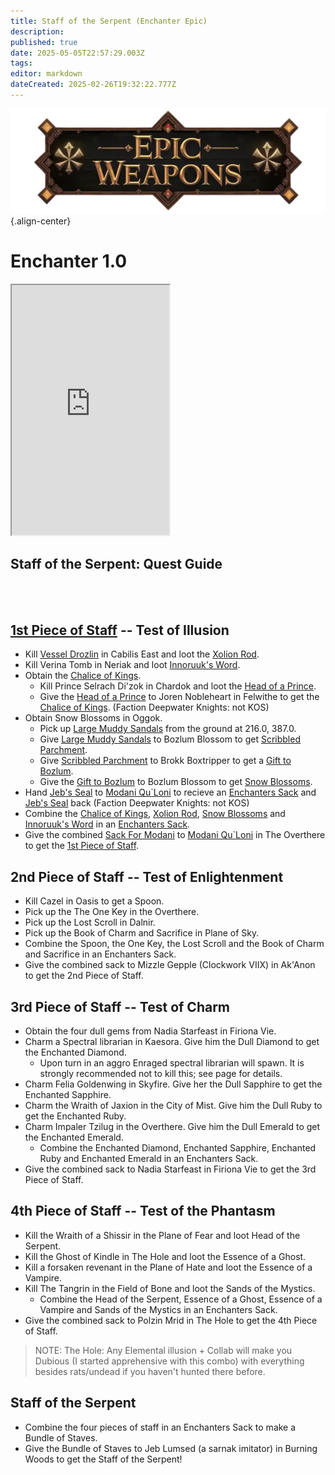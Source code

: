 ```yaml
---
title: Staff of the Serpent (Enchanter Epic)
description: 
published: true
date: 2025-05-05T22:57:29.003Z
tags: 
editor: markdown
dateCreated: 2025-02-26T19:32:22.777Z
---
```


![epicweapons.webp](/epicweapons.webp){.align-center}

# Enchanter 1.0
<iframe src="https://www.thjdi.cc/item/2010650" width="50%" height="400px"></iframe>


<h2>Staff of the Serpent: Quest Guide</h2>
<br><br>
<h2><a href="https://eqdb.net/item/detail/10610">1st Piece of Staff</a> -- Test of Illusion</h2>
<ul>
  <li>Kill <a href="https://eqdb.net/npc/detail/106008">Vessel Drozlin</a> in Cabilis East and loot the <a href="https://eqdb.net/item/detail/10606">Xolion Rod</a>.</li>
  <li>Kill Verina Tomb in Neriak and loot <a href="https://eqdb.net/item/detail/10607">Innoruuk's Word</a>.</li>
  <li>Obtain the <a href="https://eqdb.net/item/detail/10608">Chalice of Kings</a>.
    <ul>
      <li>Kill Prince Selrach Di'zok in Chardok and loot the <a href="https://eqdb.net/item/detail/10627">Head of a Prince</a>.</li>
      <li>Give the <a href="https://eqdb.net/item/detail/10627">Head of a Prince</a> to Joren Nobleheart in Felwithe to get the <a href="https://eqdb.net/item/detail/10608">Chalice of Kings</a>. (Faction Deepwater Knights: not KOS)</li>
    </ul>
  </li>
  <li>Obtain Snow Blossoms in Oggok.
    <ul>
      <li>Pick up <a href=https://eqdb.net/item/detail/10628> Large Muddy Sandals</a> from the ground at 216.0, 387.0.</li>
      <li>Give <a href=https://eqdb.net/item/detail/10628>Large Muddy Sandals</a> to Bozlum Blossom to get <a href=https://eqdb.net/item/detail/10629>Scribbled Parchment</a>.</li>
      <li>Give <a href=https://eqdb.net/item/detail/10629>Scribbled Parchment</a> to Brokk Boxtripper to get a <a href=https://eqdb.net/item/detail/10630>Gift to Bozlum</a>.</li>
      <li>Give the <a href=https://eqdb.net/item/detail/10630>Gift to Bozlum</a> to Bozlum Blossom to get <a href=https://eqdb.net/item/detail/10609>Snow Blossoms</a>.</li>
    </ul>
  </li>
  <li>Hand <a href="https://eqdb.net/item/detail/10604">Jeb's Seal</a> to <a href="https://eqdb.net/npc/detail/93150"> Modani Qu`Loni</a> to recieve an <a href="https://eqdb.net/item/detail/17861">Enchanters Sack</a> and <a href="https://eqdb.net/item/detail/10604">Jeb's Seal</a> back (Faction Deepwater Knights: not KOS)</li>
  <li>Combine the <a href="https://eqdb.net/item/detail/10608">Chalice of Kings</a>, <a href="https://eqdb.net/item/detail/10606">Xolion Rod</a>, <a href=https://eqdb.net/item/detail/10609>Snow Blossoms</a> and <a href="https://eqdb.net/item/detail/10607">Innoruuk's Word</a> in an <a href="https://eqdb.net/item/detail/17861">Enchanters Sack</a>.</li>
  <li>Give the combined <a href="https://eqdb.net/item/detail/10635"> Sack For Modani</a>
 to <a href="https://eqdb.net/npc/detail/93150"> Modani Qu`Loni</a> in The Overthere to get the <a href="https://eqdb.net/item/detail/10610">1st Piece of Staff</a>.</li>
</ul>

<h2>2nd Piece of Staff -- Test of Enlightenment</h2>
<ul>
  <li>Kill Cazel in Oasis to get a Spoon.</li>
  <li>Pick up the The One Key in the Overthere.</li>
  <li>Pick up the Lost Scroll in Dalnir.</li>
  <li>Pick up the Book of Charm and Sacrifice in Plane of Sky.</li>
  <li>Combine the Spoon, the One Key, the Lost Scroll and the Book of Charm and Sacrifice in an Enchanters Sack.</li>
  <li>Give the combined sack to Mizzle Gepple (Clockwork VIIX) in Ak'Anon to get the 2nd Piece of Staff.</li>
</ul>

<h2>3rd Piece of Staff -- Test of Charm</h2>
<ul>
  <li>Obtain the four dull gems from Nadia Starfeast in Firiona Vie.</li>
  <li>Charm a Spectral librarian in Kaesora. Give him the Dull Diamond to get the Enchanted Diamond.
    <ul>
      <li>Upon turn in an aggro Enraged spectral librarian will spawn. It is strongly recommended not to kill this; see page for details.</li>
    </ul>
  </li>
  <li>Charm Felia Goldenwing in Skyfire. Give her the Dull Sapphire to get the Enchanted Sapphire.</li>
  <li>Charm the Wraith of Jaxion in the City of Mist. Give him the Dull Ruby to get the Enchanted Ruby.</li>
  <li>Charm Impaler Tzilug in the Overthere. Give him the Dull Emerald to get the Enchanted Emerald.
    <ul>
      <li>Combine the Enchanted Diamond, Enchanted Sapphire, Enchanted Ruby and Enchanted Emerald in an Enchanters Sack.</li>
    </ul>
  </li>
  <li>Give the combined sack to Nadia Starfeast in Firiona Vie to get the 3rd Piece of Staff.</li>
</ul>

<h2>4th Piece of Staff -- Test of the Phantasm</h2>
<ul>
  <li>Kill the Wraith of a Shissir in the Plane of Fear and loot Head of the Serpent.</li>
  <li>Kill the Ghost of Kindle in The Hole and loot the Essence of a Ghost.</li>
  <li>Kill a forsaken revenant in the Plane of Hate and loot the Essence of a Vampire.</li>
  <li>Kill The Tangrin in the Field of Bone and loot the Sands of the Mystics.
    <ul>
      <li>Combine the Head of the Serpent, Essence of a Ghost, Essence of a Vampire and Sands of the Mystics in an Enchanters Sack.</li>
    </ul>
  </li>
  <li>Give the combined sack to Polzin Mrid in The Hole to get the 4th Piece of Staff.</li>
</ul>

<blockquote>
  <p>NOTE: The Hole: Any Elemental illusion + Collab will make you Dubious (I started apprehensive with this combo) with everything besides rats/undead if you haven't hunted there before.</p>
</blockquote>

<h2>Staff of the Serpent</h2>
<ul>
  <li>Combine the four pieces of staff in an Enchanters Sack to make a Bundle of Staves.</li>
  <li>Give the Bundle of Staves to Jeb Lumsed (a sarnak imitator) in Burning Woods to get the Staff of the Serpent!</li>
</ul>
